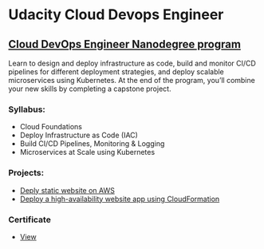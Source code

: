 # Udacity Cloud Devops Engineer
## [Cloud DevOps Engineer Nanodegree program](https://www.udacity.com/course/cloud-dev-ops-nanodegree--nd9991)

Learn to design and deploy infrastructure as code, build and monitor CI/CD pipelines for different deployment strategies, and deploy scalable microservices using Kubernetes. At the end of the program, you’ll combine your new skills by completing a capstone project.

### Syllabus:

- Cloud Foundations
- Deploy Infrastructure as Code (IAC)
- Build CI/CD Pipelines, Monitoring & Logging
- Microservices at Scale using Kubernetes


### Projects:

- [Deply static website on AWS](./deploy-static-website)
- [Deploy a high-availability website app using CloudFormation](./deploy-highly-available-website)

### Certificate

- [View]()